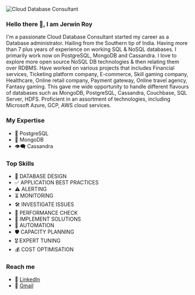 ![Cloud Database Consultant](https://user-images.githubusercontent.com/5230815/118826548-344fef80-b8d9-11eb-86d6-700170f44e12.gif)

### Hello there :pray:, I am Jerwin Roy

I'm a passionate Cloud Database Consultant started my career as a Database administrator. Hailing from the Southern tip of India. Having more than 7 plus years of experience on working SQL & NoSQL databases. I primarily work now on PostgreSQL, MongoDB and Cassandra. I love to explore more open source NoSQL DB technologies & then relating them over RDBMS. Have worked on various projects that includes Financial services, Ticketing platform company, E-commerce, Skill gaming company, Healthcare, Online retail company, Payment gateway, Online travel agency, Fantasy gaming. This gave me wide opportunity to handle different flavours of databases such as MongoDB, PostgreSQL, Cassandra, Couchbase, SQL Server, HDFS. Proficient in an assortment of technologies, including Microsoft Azure, GCP, AWS cloud services.


### My Expertise  
* :elephant: PostgreSQL 
* :seedling: MongoDB
* :eye_speech_bubble:	Cassandra

### Top Skills  
* :bookmark: DATABASE DESIGN 
* :white_check_mark: APPLICATION BEST PRACTICES
* :warning: ALERTING 
* :hourglass_flowing_sand: MONITORING 
* :hammer_and_wrench: INVESTIGATE ISSUES 
* :triangular_flag_on_post: PERFORMANCE CHECK 
* :dart: IMPLEMENT SOLUTIONS
* :robot: AUTOMATION
* :shield: CAPACITY PLANNING
* :medal_military: EXPERT TUNING  
* :moneybag: COST OPTIMISATION

### Reach me

* :briefcase: [LinkedIn](https://www.linkedin.com/in/jerwinroy/)
* :envelope_with_arrow: [Gmail](meetjerwin@gmail.com)



